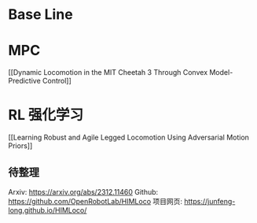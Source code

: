 # Base Line

# MPC
[[Dynamic Locomotion in the MIT Cheetah 3 Through Convex Model-Predictive Control]]

# RL 强化学习
[[Learning Robust and Agile Legged Locomotion Using Adversarial Motion Priors]]

## 待整理
Arxiv: https://arxiv.org/abs/2312.11460
Github: https://github.com/OpenRobotLab/HIMLoco
项目网页: https://junfeng-long.github.io/HIMLoco/

